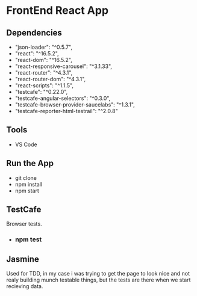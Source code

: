 # FrontEnd React App
## Dependencies
- "json-loader": "^0.5.7",
- "react": "^16.5.2",
- "react-dom": "^16.5.2",
- "react-responsive-carousel": "^3.1.33",
- "react-router": "^4.3.1",
- "react-router-dom": "^4.3.1",
- "react-scripts": "^1.1.5",
- "testcafe": "^0.22.0",
- "testcafe-angular-selectors": "^0.3.0",
- "testcafe-browser-provider-saucelabs": "^1.3.1",
- "testcafe-reporter-html-testrail": "^2.0.8"
## Tools
 - VS Code
 
## Run the App
- git clone <this repo>
- npm install
 - npm start
 
 ## TestCafe  
Browser tests. 
  - ### npm test
 
 ## Jasmine 
 Used for TDD, in my case i was trying to get the page to look nice and  not realy building munch testable things, but the tests are there when we start recieving data.
 


